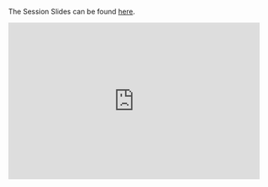 The Session Slides can be found [here](https://docs.google.com/presentation/d/1rtq6WhddwAhzjXnJO-03YA6zsGnPW55y/edit?usp=sharing&ouid=103295128566172156165&rtpof=true&sd=true).

<iframe width="100%" height="315" src="https://www.youtube.com/embed/oj41Qm0DKN0" title="YouTube video player" frameborder="0" allow="accelerometer; autoplay; clipboard-write; encrypted-media; gyroscope; picture-in-picture" allowfullscreen></iframe>
